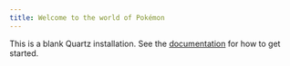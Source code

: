 ```yaml
---
title: Welcome to the world of Pokémon
---
```


This is a blank Quartz installation.
See the [documentation](https://quartz.jzhao.xyz) for how to get started.
